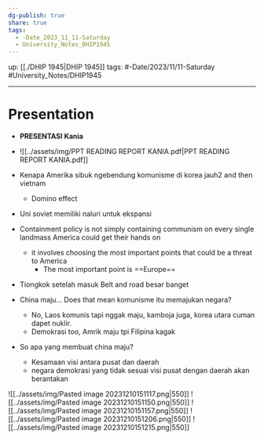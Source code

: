 ```yaml
---
dg-publish: true
share: true
tags:
  - -Date_2023_11_11-Saturday
  - University_Notes_DHIP1945
---
```


up: [[./DHIP 1945|DHIP 1945]] 
tags: #-Date/2023/11/11-Saturday #University_Notes/DHIP1945  
___
# Presentation

- **PRESENTASI Kania** 
- ![[../assets/img/PPT READING REPORT KANIA.pdf|PPT READING REPORT KANIA.pdf]]

- Kenapa Amerika sibuk ngebendung komunisme di korea jauh2 and then vietnam 
	- Domino effect

- Uni soviet memiliki naluri untuk ekspansi

- Containment policy is not simply containing communism on every single landmass America could get their hands on 
	- it involves choosing the most important points that could be a threat to America 
		- The most important point is ==Europe== 

- Tiongkok setelah masuk Belt and road besar banget 

- China maju... Does that mean komunisme itu memajukan negara? 
	- No, Laos komunis tapi nggak maju, kamboja juga, korea utara cuman dapet nuklir.
	- Demokrasi too, Amrik maju tpi Filipina kagak
- So apa yang membuat china maju?
	- Kesamaan visi antara pusat dan daerah
	- negara demokrasi yang tidak sesuai visi pusat dengan daerah akan berantakan

![[../assets/img/Pasted image 20231210151117.png|550]]
![[../assets/img/Pasted image 20231210151150.png|550]]
![[../assets/img/Pasted image 20231210151157.png|550]]
![[../assets/img/Pasted image 20231210151206.png|550]]
![[../assets/img/Pasted image 20231210151215.png|550]]

